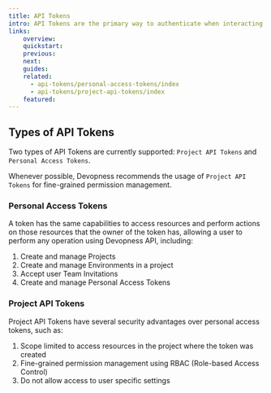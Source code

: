 ```yaml
---
title: API Tokens
intro: API Tokens are the primary way to authenticate when interacting with the Devopness API.
links:
    overview:
    quickstart:
    previous:
    next:
    guides:
    related:
      - api-tokens/personal-access-tokens/index
      - api-tokens/project-api-tokens/index
    featured:
---
```


## Types of API Tokens

Two types of API Tokens are currently supported: `Project API Tokens` and `Personal Access Tokens`.

Whenever possible, Devopness recommends the usage of `Project API Tokens` for fine-grained permission management.

### Personal Access Tokens

A token has the same capabilities to access resources and perform actions on those resources that the owner of the token has, allowing a user to perform any operation using Devopness API, including:
1. Create and manage Projects
2. Create and manage Environments in a project
3. Accept user Team Invitations
4. Create and manage Personal Access Tokens

### Project API Tokens

Project API Tokens have several security advantages over personal access tokens, such as:

1. Scope limited to access resources in the project where the token was created
1. Fine-grained permission management using RBAC (Role-based Access Control)
1. Do not allow access to user specific settings
